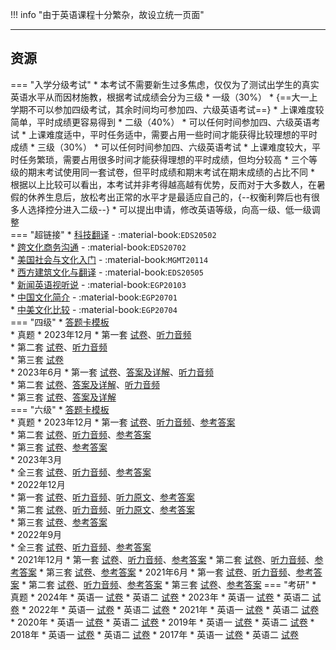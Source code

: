 !!! info "由于英语课程十分繁杂，故设立统一页面"

---

## 资源  
=== "入学分级考试"
    * 本考试不需要新生过多焦虑，仅仅为了测试出学生的真实英语水平从而因材施教，根据考试成绩会分为三级
        * 一级（30%）
            * {==大一上学期不可以参加四级考试，其余时间均可参加四、六级英语考试==}
            * 上课难度较简单，平时成绩更容易得到
        * 二级（40%）
            * 可以任何时间参加四、六级英语考试
            * 上课难度适中，平时任务适中，需要占用一些时间才能获得比较理想的平时成绩
        * 三级（30%）
            * 可以任何时间参加四、六级英语考试
            * 上课难度较大，平时任务繁琐，需要占用很多时间才能获得理想的平时成绩，但均分较高
    * 三个等级的期末考试使用同一套试卷，但平时成绩和期末考试在期末成绩的占比不同
    * 根据以上比较可以看出，本考试并非考得越高越有优势，反而对于大多数人，在暑假的休养生息后，放松考出正常的水平才是最适应自己的，{--权衡利弊后也有很多人选择控分进入二级--}
    * 可以提出申请，修改英语等级，向高一级、低一级调整  
=== "超链接"
    * [科技翻译](科技翻译.md) - :material-book:`EDS20502`  
    * [跨文化商务沟通](跨文化商务沟通.md) - :material-book:`EDS20702`  
    * [美国社会与文化入门](美国社会与文化入门.md) - :material-book:`MGMT20114`  
    * [西方建筑文化与翻译](西方建筑文化与翻译.md) - :material-book:`EDS20505`  
    * [新闻英语视听说](新闻英语视听说.md) - :material-book:`EGP20103`  
    * [中国文化简介](中国文化简介.md) - :material-book:`EGP20701`  
    * [中美文化比较](中美文化比较.md) - :material-book:`EGP20704`  
=== "四级"
    * [答题卡模板](https://api.mir6.com/api/lanzou?url=https://cqu-openlib.lanzout.com/ieYur22kgo9e&down=true)  
    * 真题
        * 2023年12月
            * 第一套 [试卷](https://api.mir6.com/api/lanzou?url=https://cqu-openlib.lanzout.com/imLd722kf0ni&down=true)、[听力音频](https://api.mir6.com/api/lanzou?url=https://cqu-openlib.lanzout.com/i1IGD22kggvi&down=true)  
            * 第二套 [试卷](https://api.mir6.com/api/lanzou?url=https://cqu-openlib.lanzout.com/idlXH22kf0uf&down=true)、[听力音频](https://api.mir6.com/api/lanzou?url=https://cqu-openlib.lanzout.com/i8lv722kghfi&down=true)  
            * 第三套 [试卷](https://api.mir6.com/api/lanzou?url=https://cqu-openlib.lanzout.com/iPnSA22kf0rc&down=true)  
        * 2023年6月
            * 第一套 [试卷](https://api.mir6.com/api/lanzou?url=https://cqu-openlib.lanzout.com/i3SIc22kmvoh&down=true)、[答案及详解](https://api.mir6.com/api/lanzou?url=https://cqu-openlib.lanzout.com/iKaOX22kmvmf&down=true)、[听力音频](https://api.mir6.com/api/lanzou?url=https://cqu-openlib.lanzout.com/iQO0422kmv2f&down=true)  
            * 第二套 [试卷](https://api.mir6.com/api/lanzou?url=https://cqu-openlib.lanzout.com/izOo722kf1zg&down=true)、[答案及详解](https://api.mir6.com/api/lanzou?url=https://cqu-openlib.lanzout.com/i0JHZ22kmx9e&down=true)、[听力音频](https://api.mir6.com/api/lanzou?url=https://cqu-openlib.lanzout.com/itIpo22kmxbg&down=true)  
            * 第三套 [试卷](https://api.mir6.com/api/lanzou?url=https://cqu-openlib.lanzout.com/iV3aK22kmvzi&down=true)、[答案及详解](https://api.mir6.com/api/lanzou?url=https://cqu-openlib.lanzout.com/ibeKE22kmvxg&down=true)  
=== "六级"
    * [答题卡模板](https://api.mir6.com/api/lanzou?url=https://cqu-openlib.lanzout.com/iW7Ta1v5ykqd&down=true)  
    * 真题
        * 2023年12月
            * 第一套 [试卷](https://api.mir6.com/api/lanzou?url=https://cqu-openlib.lanzout.com/iZMld1wje7mb&down=true)、[听力音频](https://api.mir6.com/api/lanzou?url=https://cqu-openlib.lanzout.com/iG3Y41wje6jc&down=true)、[参考答案](https://api.mir6.com/api/lanzou?url=https://cqu-openlib.lanzout.com/ikgTm1wje3mh&down=true)  
            * 第二套 [试卷](https://api.mir6.com/api/lanzou?url=https://cqu-openlib.lanzout.com/i31IS1wjegqj&down=true)、[听力音频](https://api.mir6.com/api/lanzou?url=https://cqu-openlib.lanzout.com/i4UsI1wjegoh&down=true)、[参考答案](https://api.mir6.com/api/lanzou?url=https://cqu-openlib.lanzout.com/iZTbA1wjeegh&down=true)  
            * 第三套 [试卷](https://api.mir6.com/api/lanzou?url=https://cqu-openlib.lanzout.com/iD1ol1wjeabi&down=true)、[参考答案](https://api.mir6.com/api/lanzou?url=https://cqu-openlib.lanzout.com/iJJFD1wjea1i&down=true)  
        * 2023年3月  
            * 全三套 [试卷](https://api.mir6.com/api/lanzou?url=https://cqu-openlib.lanzout.com/izSGs1v4xk1g&down=true)、[听力音频](https://api.mir6.com/api/lanzou?url=https://cqu-openlib.lanzout.com/iTzFq1v4xjji&down=true)、[参考答案](https://api.mir6.com/api/lanzou?url=https://cqu-openlib.lanzout.com/iZKlv1v4ximf&down=true)  
        * 2022年12月  
            * 第一套 [试卷](https://api.mir6.com/api/lanzou?url=https://cqu-openlib.lanzout.com/ipiYA1v4wnob&down=true)、[听力音频](https://api.mir6.com/api/lanzou?url=https://cqu-openlib.lanzout.com/iM9T61v4wmwd&down=true)、[听力原文](https://api.mir6.com/api/lanzou?url=https://cqu-openlib.lanzout.com/i1jjN1v4wjsb&down=true)、[参考答案](https://api.mir6.com/api/lanzou?url=https://cqu-openlib.lanzout.com/iYbVM1v4wjpi&down=true)  
            * 第二套 [试卷](https://api.mir6.com/api/lanzou?url=https://cqu-openlib.lanzout.com/ifhQi1v4wvsd&down=true)、[听力音频](https://api.mir6.com/api/lanzou?url=https://cqu-openlib.lanzout.com/ixdTz1v4wuze&down=true)、[听力原文](https://api.mir6.com/api/lanzou?url=https://cqu-openlib.lanzout.com/isD9Y1v4wsmj&down=true)、[参考答案](https://api.mir6.com/api/lanzou?url=https://cqu-openlib.lanzout.com/irVyC1v4wsli&down=true)  
            * 第三套 [试卷](https://api.mir6.com/api/lanzou?url=https://cqu-openlib.lanzout.com/iUtLG1v4wqkf&down=true)、[参考答案](https://api.mir6.com/api/lanzou?url=https://cqu-openlib.lanzout.com/ip3TQ1v4wpze&down=true)  
        * 2022年9月  
            * 全三套 [试卷](https://api.mir6.com/api/lanzou?url=https://cqu-openlib.lanzout.com/iXXcT1v4unqb&down=true)、[听力音频](https://api.mir6.com/api/lanzou?url=https://cqu-openlib.lanzout.com/iw1Sj1v4unmh&down=true)、[参考答案](https://api.mir6.com/api/lanzou?url=https://cqu-openlib.lanzout.com/iK4LJ1v4unni&down=true)  
        * 2021年12月
            * 第一套 [试卷](https://api.mir6.com/api/lanzou?url=https://cqu-openlib.lanzout.com/iOcwR1v5y2aj&down=true)、[听力音频](https://api.mir6.com/api/lanzou?url=https://cqu-openlib.lanzout.com/ileGO1v5y27g&down=true)、[参考答案](https://api.mir6.com/api/lanzou?url=https://cqu-openlib.lanzout.com/iqM2b1v5y1dg&down=true)
            * 第二套 [试卷](https://api.mir6.com/api/lanzou?url=https://cqu-openlib.lanzout.com/io8f91v5y39e&down=true)、[听力音频](https://api.mir6.com/api/lanzou?url=https://cqu-openlib.lanzout.com/iwifX1v5y37c&down=true)、[参考答案](https://api.mir6.com/api/lanzou?url=https://cqu-openlib.lanzout.com/imGE81v5y2hg&down=true)
            * 第三套 [试卷](https://api.mir6.com/api/lanzou?url=https://cqu-openlib.lanzout.com/iSFew1v5y2fe&down=true)、[参考答案](https://api.mir6.com/api/lanzou?url=https://cqu-openlib.lanzout.com/iwpwq1v5y2cb&down=true)
        * 2021年6月
            * 第一套 [试卷](https://api.mir6.com/api/lanzou?url=https://cqu-openlib.lanzout.com/iggb11v5xxaj&down=true)、[听力音频](https://api.mir6.com/api/lanzou?url=https://cqu-openlib.lanzout.com/is90b1v5xx8h&down=true)、[参考答案](https://api.mir6.com/api/lanzou?url=https://cqu-openlib.lanzout.com/iC1hE1v5xweh&down=true)
            * 第二套 [试卷](https://api.mir6.com/api/lanzou?url=https://cqu-openlib.lanzout.com/iEpsl1v5xyje&down=true)、[听力音频](https://api.mir6.com/api/lanzou?url=https://cqu-openlib.lanzout.com/icjhX1v5xyhc&down=true)、[参考答案](https://api.mir6.com/api/lanzou?url=https://cqu-openlib.lanzout.com/i5KIy1v5xxrg&down=true)
            * 第三套 [试卷](https://api.mir6.com/api/lanzou?url=https://cqu-openlib.lanzout.com/i8VY21v5xxih&down=true)、[参考答案](https://api.mir6.com/api/lanzou?url=https://cqu-openlib.lanzout.com/iFU5n1v5xxgf&down=true)
=== "考研"
    * 真题
        * 2024年
            * 英语一 [试卷](https://api.mir6.com/api/lanzou?url=https://cqu-openlib.lanzout.com/iIydo22jum4f&down=true)
            * 英语二 [试卷](https://api.mir6.com/api/lanzou?url=https://cqu-openlib.lanzout.com/iLc8N22jum8j&down=true)
        * 2023年
            * 英语一 [试卷](https://api.mir6.com/api/lanzou?url=https://cqu-openlib.lanzout.com/igBAB22jujsb&down=true)
            * 英语二 [试卷](https://api.mir6.com/api/lanzou?url=https://cqu-openlib.lanzout.com/ikta222jujud&down=true)
        * 2022年
            * 英语一 [试卷](https://api.mir6.com/api/lanzou?url=https://cqu-openlib.lanzout.com/iRZGU22juhij&down=true)
            * 英语二 [试卷](https://api.mir6.com/api/lanzou?url=https://cqu-openlib.lanzout.com/iWbwL22juhkb&down=true)
        * 2021年
            * 英语一 [试卷](https://api.mir6.com/api/lanzou?url=https://cqu-openlib.lanzout.com/ifO7Z22jufih&down=true)
            * 英语二 [试卷](https://api.mir6.com/api/lanzou?url=https://cqu-openlib.lanzout.com/iJrC522jufkj&down=true)
        * 2020年
            * 英语一 [试卷](https://api.mir6.com/api/lanzou?url=https://cqu-openlib.lanzout.com/inksC22jud3a&down=true)
            * 英语二 [试卷](https://api.mir6.com/api/lanzou?url=https://cqu-openlib.lanzout.com/isfy422jud5c&down=true)
        * 2019年
            * 英语一 [试卷](https://api.mir6.com/api/lanzou?url=https://cqu-openlib.lanzout.com/i9fAp22juaed&down=true)
            * 英语二 [试卷](https://api.mir6.com/api/lanzou?url=https://cqu-openlib.lanzout.com/iB07z22juaih&down=true)
        * 2018年
            * 英语一 [试卷](https://api.mir6.com/api/lanzou?url=https://cqu-openlib.lanzout.com/iKcc522ju7ta&down=true)
            * 英语二 [试卷](https://api.mir6.com/api/lanzou?url=https://cqu-openlib.lanzout.com/iA0zA22ju7wd&down=true)
        * 2017年
            * 英语一 [试卷](https://api.mir6.com/api/lanzou?url=https://cqu-openlib.lanzout.com/i0qXj22ju1za&down=true)
            * 英语二 [试卷](https://api.mir6.com/api/lanzou?url=https://cqu-openlib.lanzout.com/iyBbA22ju23e&down=true)